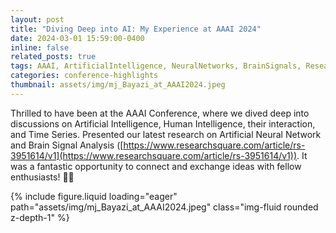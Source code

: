 ```yaml
---
layout: post
title: "Diving Deep into AI: My Experience at AAAI 2024"
date: 2024-03-01 15:59:00-0400
inline: false
related_posts: true
tags: AAAI, ArtificialIntelligence, NeuralNetworks, BrainSignals, Research
categories: conference-highlights
thumbnail: assets/img/mj_Bayazi_at_AAAI2024.jpeg
---
```


Thrilled to have been at the AAAI Conference, where we dived deep into discussions on Artificial Intelligence, Human Intelligence, their interaction, and Time Series. Presented our latest research on Artificial Neural Network and Brain Signal Analysis ([https://www.researchsquare.com/article/rs-3951614/v1](https://www.researchsquare.com/article/rs-3951614/v1)). It was a fantastic opportunity to connect and exchange ideas with fellow enthusiasts! 🧠💡

<div class="row mt-3">
    <div class="col-sm mt-3 mt-md-0">
        {% include figure.liquid loading="eager" path="assets/img/mj_Bayazi_at_AAAI2024.jpeg" class="img-fluid rounded z-depth-1" %}
    </div>
</div>
